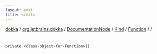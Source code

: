 ```yaml
---
layout: post
title: <init>
---
```

[dokka](../../../../../index.md) / [org.jetbrains.dokka](../../../../index.md) / [DocumentationNode](../../../index.md) / [Kind](../../index.md) / [Function](../index.md) / [<class-object-for-Function>](index.md) / [<init>](_init_.md)

# <init>

```
private <class-object-for-Function>()
```
